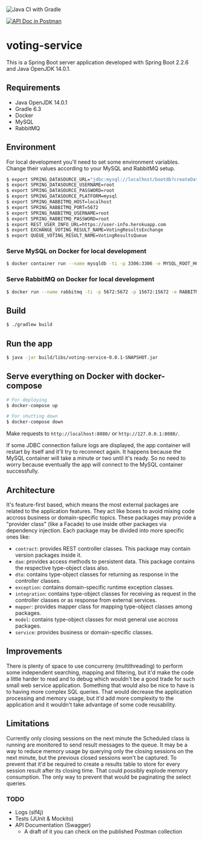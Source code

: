 ![Java CI with Gradle](https://github.com/pedroeml/voting-service/workflows/Java%20CI%20with%20Gradle/badge.svg)

[![API Doc in Postman](https://run.pstmn.io/button.svg)](https://documenter.getpostman.com/view/6554691/SzmfZJ1n?version=latest)

# voting-service
This is a Spring Boot server application developed with Spring Boot 2.2.6 and Java OpenJDK 14.0.1.

## Requirements

- Java OpenJDK 14.0.1
- Gradle 6.3
- Docker
- MySQL
- RabbitMQ

## Environment

For local development you'll need to set some environment variables. Change their values according to your MySQL and RabbitMQ setup.

```bash
$ export SPRING_DATASOURCE_URL="jdbc:mysql://localhost/bootdb?createDatabaseIfNotExist=true&autoReconnect=true"
$ export SPRING_DATASOURCE_USERNAME=root
$ export SPRING_DATASOURCE_PASSWORD=root
$ export SPRING_DATASOURCE_PLATFORM=mysql
$ export SPRING_RABBITMQ_HOST=localhost
$ export SPRING_RABBITMQ_PORT=5672
$ export SPRING_RABBITMQ_USERNAME=root
$ export SPRING_RABBITMQ_PASSWORD=root
$ export REST_USER_INFO_URL=https://user-info.herokuapp.com
$ export EXCHANGE_VOTING_RESULT_NAME=VotingResultsExchange
$ export QUEUE_VOTING_RESULT_NAME=VotingResultsQueue
```

### Serve MySQL on Docker for local development

```bash
$ docker container run --name mysqldb -ti -p 3306:3306 -e MYSQL_ROOT_HOST=% -e MYSQL_ROOT_PASSWORD=root -e MYSQL_DATABASE=bootdb -d mysql
```

### Serve RabbitMQ on Docker for local development

```bash
$ docker run --name rabbitmq -ti -p 5672:5672 -p 15672:15672 -e RABBITMQ_DEFAULT_USER=root -e RABBITMQ_DEFAULT_PASS=root --hostname my-rabbitmq -d rabbitmq:management-alpine
```

## Build

```bash
$ ./gradlew build
```

## Run the app

```bash
$ java -jar build/libs/voting-service-0.0.1-SNAPSHOT.jar
```

## Serve everything on Docker with docker-compose

```bash
# For deploying
$ docker-compose up

# For shutting down
$ docker-compose down
```

Make requests to `http://localhost:8080/` or `http://127.0.0.1:8080/`.

If some JDBC connection failure logs are displayed, the app container will restart by itself and it'll try to reconnect
again. It happens because the MySQL container will take a minute or two until it's ready. So no need to worry because
eventually the app will connect to the MySQL container successfully.

## Architecture

It's feature-first based, which means the most external packages are related to the application features. They
act like boxes to avoid mixing code accross business or domain-specific topics. These packages may provide a "provider 
class" (like a Facade) to use inside other packages via dependency injection. Each package may be divided into more specific ones like:

- `contract`: provides REST controller classes. This package may contain version packages inside it.
- `dao`: provides access methods to persistent data. This package contains the respective type-object class also.
- `dto`: contains type-object classes for returning as response in the controller classes.
- `exception`: contains domain-specific runtime exception classes.
- `integration`: contains type-object classes for receiving as request in the controller classes or as response from
external services.
- `mapper`: provides mapper class for mapping type-object classes among packages.
- `model`: contains type-object classes for most general use accross packages.
- `service`: provides business or domain-specific classes.

## Improvements

There is plenty of space to use concurreny (multithreading) to perform some independent searching, mapping and filtering, 
but it'd make the code a little harder to read and to debug which wouldn't be a good trade for such small web service
application. Something that would also be nice to have is to having more complex SQL queries. That would decrease the 
application processing and memory usage, but it'd add more complexity to the application and it wouldn't take advantage
of some code reusability.

## Limitations

Currently only closing sessions on the next minute the Scheduled class is running are monitored to send result messages 
to the queue. It may be a way to reduce memory usage by querying only the closing sessions on the next minute, but the 
previous closed sessions won't be captured. To prevent that it'd be required to create a results table to store for
every session result after its closing time. That could possibly explode memory consumption. The only way to prevent
that would be paginating the select queries.

### TODO

- Logs (slf4j)
- Tests (JUnit & Mockito)
- API Documentation (Swagger)
    - A draft of it you can check on the published Postman collection
